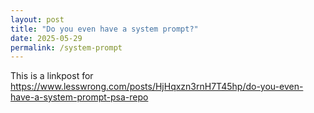 ```yaml
---
layout: post
title: "Do you even have a system prompt?"
date: 2025-05-29
permalink: /system-prompt
---
```

This is a linkpost for <a href="https://www.lesswrong.com/posts/HjHqxzn3rnH7T45hp/do-you-even-have-a-system-prompt-psa-repo">https://www.lesswrong.com/posts/HjHqxzn3rnH7T45hp/do-you-even-have-a-system-prompt-psa-repo</a>
